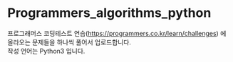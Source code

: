 # Programmers_algorithms_python
프로그래머스 코딩테스트 연습(https://programmers.co.kr/learn/challenges) 에 올라오는 문제들을 하나씩 풀어서 업로드합니다. \
작성 언어는 Python3 입니다.
